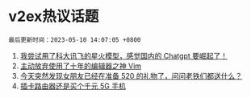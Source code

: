 # v2ex热议话题

`最后更新时间：2023-05-10 14:07:05 +0800`

1. [我尝试用了科大讯飞的星火模型，感觉国内的 Chatgpt 要崛起了！](https://www.v2ex.com/t/938725)
1. [主动放弃使用了十年的编辑器之神 Vim](https://www.v2ex.com/t/938628)
1. [今天突然发现女朋友已经在准备 520 的礼物了，问问老铁们都送什么？](https://www.v2ex.com/t/938613)
1. [插卡路由器还是买个千元 5G 手机](https://www.v2ex.com/t/938640)

